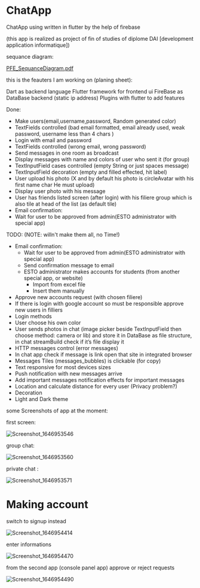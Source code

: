 # ChatApp
ChatApp using written in flutter by the help of firebase

(this app is realized as project of fin of studies of diplome DAI [development application informatique])


sequance diagram:

[PFE_SequanceDiagram.pdf](https://github.com/mohannadalnono/ChatApp/files/8227783/PFE_SequanceDiagram.pdf)



this is the feauters I am working on (planing sheet): 


Dart as backend language
Flutter framework for frontend ui
FireBase as DataBase backend (static ip address)
Plugins with flutter to add features


Done: 

* Make users(email,username,password, Random generated color)
* TextFields controlled (bad email formatted, email already used, weak password, username less than 4 chars )
* Login with email and password
* TextFields controlled (wrong email, wrong password)
* Send messages in one room as broadcast
* Display messages with name and colors of user who sent it (for group)
* TextInputField cases controlled (empty String or just spaces message)
* TextInputField decoration (empty and filled effected, hit label)
* User upload his photo (X and by default his photo is circleAvatar with his first name char He must upload)
* Display user photo with his message
* User has friends listed screen (after login) with his filiere group which is also tile at head of the list (as default tile)
* Email confirmation:
* Wait for user to be approved from admin(ESTO administrator with special app) 


TODO: (NOTE: willn't make them all, no Time!)
- Email confirmation:
  - Wait for user to be approved from admin(ESTO administrator with special app) 
  - Send confirmation message to email
  - ESTO administrator makes accounts for students (from another special app, or website)
     - Import from excel file
     - Insert them manually
- Approve new accounts request (with chosen filiere)
- If there is login with google account so must be responsible approve new users in filliers
- Login methods
- User choose his own color
- User sends photos in chat (image picker beside TextInputField then choose method: camera or lib) and store it in DataBase as file structure, in chat streamBuild check if it’s file display it
- HTTP messages control (error messages)
- In chat app check if message is link open that site in integrated browser 
- Messages Tiles (messages_bubbles) is clickable (for copy)
- Text responsive for most devices sizes
- Push notification with new messages arrive
- Add important messages notification effects for important messages
- Location and calculate distance for every user (Privacy problem?)
- Decoration 
- Light and Dark theme 




some Screenshots of app at the moment:



first screen: 

![Screenshot_1646953546](https://user-images.githubusercontent.com/61779813/157771467-486f5f59-4991-405a-adc2-77805c9e2c3f.png)



group chat:

![Screenshot_1646953560](https://user-images.githubusercontent.com/61779813/157771476-f55449ec-a8b1-406a-baf0-949eae314cce.png)



private chat :

![Screenshot_1646953571](https://user-images.githubusercontent.com/61779813/157771477-dbdd942a-1340-4668-97b3-6733ac77e132.png)


# Making account

switch to signup instead

![Screenshot_1646954414](https://user-images.githubusercontent.com/61779813/157771823-32370ce3-2f24-44bd-8e69-fdb6a8b78d6e.png)



enter informations

![Screenshot_1646954470](https://user-images.githubusercontent.com/61779813/157771828-0f092165-c9a1-4f8e-b201-82e45a432196.png)




from the second app (console panel app) approve or reject requests

![Screenshot_1646954490](https://user-images.githubusercontent.com/61779813/157771831-dc74bf70-67b4-4613-a2b1-f5b7ab44502a.png)
